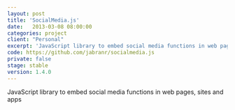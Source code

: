 ```yaml
---
layout: post
title: 'SocialMedia.js'
date:   2013-03-08 08:00:00
categories: project
client: "Personal"
excerpt: 'JavaScript library to embed social media functions in web pages, sites and apps'
code: https://github.com/jabranr/socialmedia.js
private: false
stage: stable
version: 1.4.0
---
```


JavaScript library to embed social media functions in web pages, sites and apps